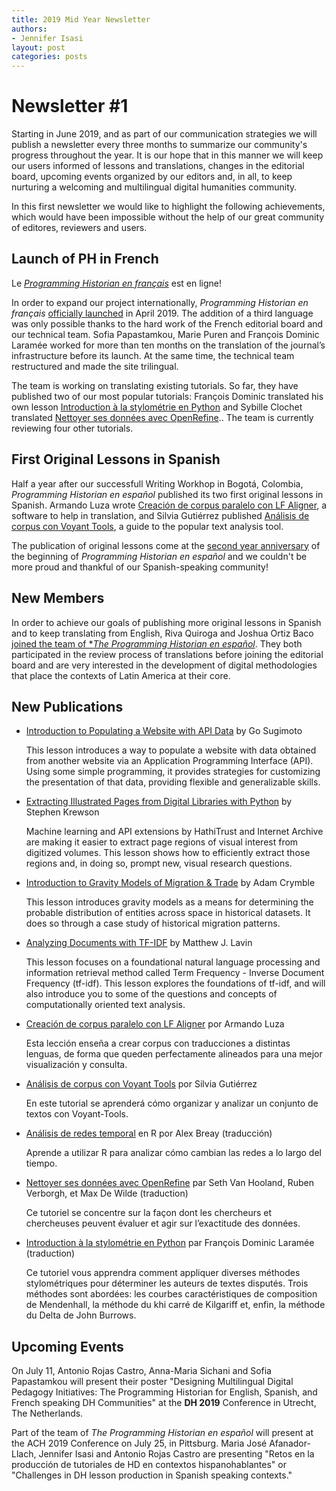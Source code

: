 ```yaml
---
title: 2019 Mid Year Newsletter 
authors:
- Jennifer Isasi
layout: post
categories: posts
---
```


# Newsletter #1 

Starting in June 2019, and as part of our communication strategies we will  publish a newsletter every three months to summarize our community's progress throughout the year. It is our hope that in this manner we will keep our users informed of lessons and translations, changes in the editorial board, upcoming events organized by our editors and, in all, to keep nurturing a welcoming and multilingual digital humanities community. 

In this first newsletter we would like to highlight the following achievements, which would have been impossible without the help of our great community of editores, reviewers and users. 

## Launch of PH in French

Le [*Programming Historian en français*](http://programminghistorian.org/fr) est en ligne! 

In order to expand our project internationally, *Programming Historian en français* [officially launched](https://programminghistorian.org/posts/welcome-ph-fr) in April 2019. The addition of a third language was only possible thanks to the hard work of the French editorial board and our technical team. Sofia Papastamkou, Marie Puren and François Dominic Laramée worked for more than ten months on the translation of the journal’s infrastructure before its launch. At the same time, the technical team restructured and made the site trilingual.

The team is working on translating existing tutorials. So far, they have published two of our most popular tutorials: François Dominic translated his own lesson [Introduction à la stylométrie en Python](https://programminghistorian.org/fr/lecons/introduction-a-la-stylometrie-avec-python) and Sybille Clochet translated [Nettoyer ses données avec OpenRefine](https://programminghistorian.org/fr/lecons/nettoyer-ses-donnees-avec-openrefine).. The team is currently reviewing four other tutorials. 

## First Original Lessons in Spanish

Half a year after our successfull Writing Workhop in Bogotá, Colombia, *Programming Historian en español* published its two first original lessons in Spanish. Armando Luza wrote [Creación de corpus paralelo con LF Aligner](https://programminghistorian.org/es/lecciones/corpus-paralelo-lfaligner), a software to help in translation, and Silvia Gutiérrez published [Análisis de corpus con Voyant Tools](https://programminghistorian.org/es/lecciones/analisis-voyant-tools), a guide to the popular text analysis tool. 

The publication of original lessons come at the [second year anniversary](https://programminghistorian.org/posts/lanzamiento-PH-espanol) of the beginning of *Programming Historian en español* and we couldn't be more proud and thankful of our Spanish-speaking community! 

## New Members

In order to achieve our goals of publishing more original lessons in Spanish and to keep translating from English, Riva Quiroga and Joshua Ortiz Baco [joined the team of **The Programming Historian en español*](https://programminghistorian.org/posts/riva-quiroga-joshua-ortiz). They both participated in the review process of translations before joining the editorial board and are very interested in the development of digital methodologies that place the contexts of Latin America at their core. 

## New Publications

- [Introduction to Populating a Website with API Data](https://programminghistorian.org/en/lessons/introduction-to-populating-a-website-with-api-data) by Go Sugimoto 

  This lesson introduces a way to populate a website with data obtained from another website via an Application Programming Interface (API). Using some simple programming, it provides strategies for customizing the presentation of that data, providing flexible and generalizable skills. 

- [Extracting Illustrated Pages from Digital Libraries with Python](https://programminghistorian.org/en/lessons/extracting-illustrated-pages) by Stephen Krewson

  Machine learning and API extensions by HathiTrust and Internet Archive are making it easier to extract page regions of visual interest from digitized volumes. This lesson shows how to efficiently extract those regions and, in doing so, prompt new, visual research questions.

- [Introduction to Gravity Models of Migration & Trade](https://programminghistorian.org/en/lessons/gravity-model) by Adam Crymble

  This lesson introduces gravity models as a means for determining the probable distribution of entities across space in historical datasets. It does so through a case study of historical migration patterns.

- [Analyzing Documents with TF-IDF](https://programminghistorian.org/en/lessons/analyzing-documents-with-tfidf) by Matthew J. Lavin

  This lesson focuses on a foundational natural language processing and information retrieval method called Term Frequency - Inverse Document Frequency (tf-idf). This lesson explores the foundations of tf-idf, and will also introduce you to some of the questions and concepts of computationally oriented text analysis.

- [Creación de corpus paralelo con LF Aligner](https://programminghistorian.org/es/lecciones/corpus-paralelo-lfaligner) por Armando Luza

  Esta lección enseña a crear corpus con traducciones a distintas lenguas, de forma que queden perfectamente alineados para una mejor visualización y consulta.

- [Análisis de corpus con Voyant Tools](https://programminghistorian.org/es/lecciones/analisis-voyant-tools) por Silvia Gutiérrez

  En este tutorial se aprenderá cómo organizar y analizar un conjunto de textos con Voyant-Tools.

- [Análisis de redes temporal](https://programminghistorian.org/es/lecciones/analisis-temporal-red) en R por Alex Breay (traducción)

  Aprende a utilizar R para analizar cómo cambian las redes a lo largo del tiempo.

- [Nettoyer ses données avec OpenRefine](https://programminghistorian.org/fr/lecons/nettoyer-ses-donnees-avec-openrefine) par Seth Van Hooland, Ruben Verborgh, et Max De Wilde (traduction)

  Ce tutoriel se concentre sur la façon dont les chercheurs et chercheuses peuvent évaluer et agir sur l’exactitude des données.

- [Introduction à la stylométrie en Python](https://programminghistorian.org/fr/lecons/introduction-a-la-stylometrie-avec-python) par François Dominic Laramée (traduction)

  Ce tutoriel vous apprendra comment appliquer diverses méthodes stylométriques pour déterminer les auteurs de textes disputés. Trois méthodes sont abordées: les courbes caractéristiques de composition de Mendenhall, la méthode du khi carré de Kilgariff et, enfin, la méthode du Delta de John Burrows.



## Upcoming Events 
On July 11, Antonio Rojas Castro, Anna-Maria Sichani and Sofia Papastamkou will present their poster "Designing Multilingual Digital Pedagogy Initiatives: The Programming Historian for English, Spanish, and French speaking DH Communities" at the **DH 2019** Conference in Utrecht, The Netherlands. 

Part of the team of *The Programming Historian en español* will present at the ACH 2019 Conference on July 25, in Pittsburg. Maria José Afanador-Llach, Jennifer Isasi and Antonio Rojas Castro are presenting "Retos en la producción de tutoriales de HD en contextos hispanohablantes" or "Challenges in DH lesson production in Spanish speaking contexts." 
